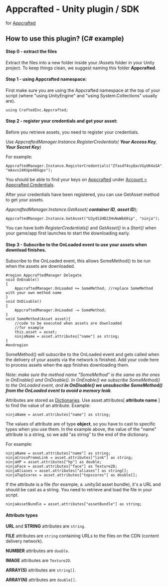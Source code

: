 # Appcrafted - Unity plugin / SDK
for [Appcrafted](http://appcrafted.com/)

## How to use this plugin? (C# example) 

#### Step 0 - extract the files
Extract the files into a new folder inside your /Assets folder in your Unity project. To keep things clean, we suggest naming this folder **Appcrafted**. 

#### Step 1 - using Appcrafted namespace:
First make sure you are using the Appcrafted namespace at the top of your script (where "using UnityEngine" and "using System.Collections" usually are).
	
	using CraftedInc.Appcrafted;

#### Step 2 - register your credentials and get your asset:
Before you retrieve assets, you need to register your credentials. 

Use _AppcraftedManager.Instance.RegisterCredentials( **Your Access Key**, **Your Secret Key**)_

For example:

    AppcraftedManager.Instance.RegisterCredentials("Zfasdf4syQacVGyUK4aSA", "mAavs24KUpe48Gqps");

You should be able to find your keys on [Appcrafted](https://developer.appcrafted.com) under [Account > Appcrafted Credentials](https://developer.appcrafted.com/#/account). 

After your credentials have been registered, you can use GetAsset method to get your assets.

_AppcraftedManager.Instance.GetAsset( **container ID**, **asset ID**);_

    AppcraftedManager.Instance.GetAsset("U3y4S2HD23HnNwWb60ip", "ninja");

You can have both _RegisterCredentials()_ and _GetAsset()_ in a _Start()_ when your game/app first launches to start the downloading early.

#### Step 3 - Subscribe to the OnLoaded event to use your assets when download finishes. 

Subscribe to the OnLoaded event, this allows SomeMethod() to be run when the assets are downloaded. 

	#region AppcraftedManager Delegate
	void OnEnable()
	{
		AppcraftedManager.OnLoaded += SomeMethod; //replace SomeMethod with your own method name
	}
	void OnDisable()
	{
		AppcraftedManager.OnLoaded -= SomeMethod;
	}
	void SomeMethod(Asset asset){
		//code to be executed when assets are downloaded
        //for example
        this.asset = asset;
        ninjaName = asset.attributes["name"] as string;
	}
	#endregion

SomeMethod() will subscribe to the OnLoaded event and gets called when the delivery of your assets via the network is finished. Add your code here to process assets when the app finishes downloading them. 

_Note: make sure the method name "SomeMethod" is the same as the ones in OnEnable() and OnDisable(). In OnEnable() we subscribe SomeMethod() to the OnLoaded event, and **in OnDisable() we unsubscribe SomeMethod() from the OnLoaded event to avoid a memory leak**._

Attributes are stored as [Dictionaries](http://msdn.microsoft.com/en-us/library/xfhwa508). Use asset.attributes[ **attribute name** ] to find the value of an attribute. Example:

    ninjaName = asset.attributes["name"] as string;

The values of attribute are of type **object**, so you have to cast to specific types when you use them. In the example above, the value of the "name" attribute is a string, so we add "as string" to the end of the dictionary. 

For example:

    ninjaName = asset.attributes["name"] as string;
    ninjaCrossPromoLink = asset.attributes["link"] as string;
    ninjaHP = asset.attributes["hp"] as double;
    ninjaFace = asset.attributes["face"] as Texture2D;
    ninjaAliases = asset.attributes["aliases"] as string[];
    ninjaTopScores = asset.attributes["topscores"] as double[];

If the attribute is a file (for example, a .unity3d asset bundle), it's a URL and should be cast as a string. You need to retrieve and load the file in your script. 

    ninjaAssetBundle = asset.attributes["assetBundle"] as string;


#### Attribute types

**URL** and **STRING** attributes are `string`.

**FILE** attributes are `string` containing URLs to the files on the CDN (content delivery network). 

**NUMBER** attributes are `double`.

**IMAGE** attributes are `Texture2D`.

**ARRAY(S)** attributes are `string[]`.

**ARRAY(N)** attributes are `double[]`.



